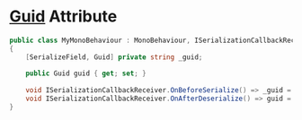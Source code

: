 # [Guid](https://learn.microsoft.com/en-us/dotnet/api/system.guid) Attribute

```csharp
public class MyMonoBehaviour : MonoBehaviour, ISerializationCallbackReceiver
{
	[SerializeField, Guid] private string _guid;
	
	public Guid guid { get; set; }
	
	void ISerializationCallbackReceiver.OnBeforeSerialize() => _guid = guid.ToString();
	void ISerializationCallbackReceiver.OnAfterDeserialize() => guid = new(_guid);
}
```